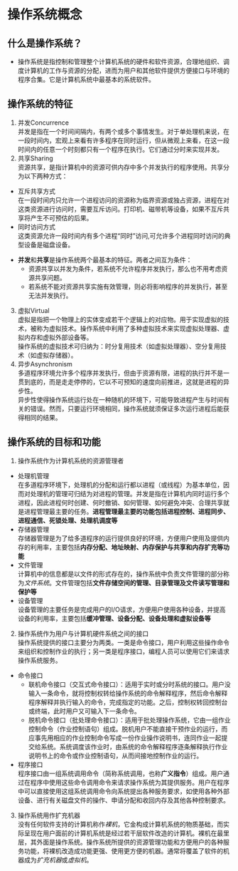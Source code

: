 # 操作系统概念
## 什么是操作系统？
- 操作系统是指控制和管理整个计算机系统的硬件和软件资源，合理地组织、调度计算机的工作与资源的分配，进而为用户和其他软件提供方便接口与环境的程序合集。它是计算机系统中最基本的系统软件。  
## 操作系统的特征
1. 并发Concurrence  
并发是指在一个时间间隔内，有两个或多个事情发生。对于单处理机来说，在一段时间内，宏观上来看有许多程序在同时运行，但从微观上来看，在这一段时间内的任意一个时刻都只有一个程序在执行。它们通过分时来实现并发。
2. 共享Sharing  
资源共享，是指计算机中的资源可供内存中多个并发执行的程序使用。共享分为以下两种方式：  
  + 互斥共享方式  
  在一段时间内只允许一个进程访问的资源称为临界资源或独占资源，进程在对这类资源进行访问时，需要互斥访问。打印机、磁带机等设备，如果不互斥共享将产生不可预估的后果。
  + 同时访问方式  
  这类资源允许一段时间内有多个进程“同时”访问,可允许多个进程同时访问的典型设备是磁盘设备。  
- **并发**和**共享**是操作系统两个最基本的特征。两者之间互为条件：  
  + 资源共享以并发为条件，若系统不允许程序并发执行，那么也不用考虑资源共享问题。  
  + 若系统不能对资源共享实施有效管理，则必将影响程序的并发执行，甚至无法并发执行。  
3. 虚拟Virtual  
虚拟是指把一个物理上的实体变成若干个逻辑上的对应物。用于实现虚拟的技术，被称为虚拟技术。操作系统中利用了多种虚拟技术来实现虚拟处理器、虚拟内存和虚拟外部设备等。  
操作系统的虚拟技术可归纳为：时分复用技术（如虚拟处理器）、空分复用技术（如虚拟存储器）。  
4. 异步Asynchronism  
多道程序环境允许多个程序并发执行，但由于资源有限，进程的执行并不是一贯到底的，而是走走停停的，它以不可预知的速度向前推进，这就是进程的异步性。  
异步性使得操作系统运行处在一种随机的环境下，可能导致进程产生与时间有关的错误。然而，只要运行环境相同，操作系统就须保证多次运行进程后能获得相同的结果。  
## 操作系统的目标和功能
1. 操作系统作为计算机系统的资源管理者
+ 处理机管理  
在多道程序环境下，处理机的分配和运行都以进程（或线程）为基本单位，因而对处理机的管理可归结为对进程的管理。并发是指在计算机内同时运行多个进程，因此进程何时创建、何时撤销、如何管理、如何避免冲突、合理共享就是进程管理最主要的任务。**进程管理最主要的功能包括进程控制、进程同步、进程通信、死锁处理、处理机调度等**  
+ 存储器管理  
存储器管理是为了给多道程序的运行提供良好的环境，方便用户使用及提供内存的利用率，主要包括**内存分配、地址映射、内存保护与共享和内存扩充等功能**  
+ 文件管理  
计算机中的信息都是以文件的形式存在的，操作系统中负责文件管理的部分称为*文件系统*。文件管理包括**文件存储空间的管理、目录管理及文件读写管理和保护等**  
+ 设备管理  
设备管理的主要任务是完成用户的I/O请求，方便用户使用各种设备，并提高设备的利用率，主要包括**缓冲管理、设备分配、设备处理和虚拟设备等**  
2. 操作系统作为用户与计算机硬件系统之间的接口  
操作系统提供的接口主要分为两类。一类是命令接口，用户利用这些操作命令来组织和控制作业的执行；另一类是程序接口，编程人员可以使用它们来请求操作系统服务。  
+ 命令接口  
  - 联机命令接口（交互式命令接口）：适用于实时或分时系统的接口。用户没输入一条命令，就将控制权转给操作系统的命令解释程序，然后命令解释程序解释并执行输入的命令，完成指定的功能。之后，控制权转回控制台或终端，此时用户又可输入下一条命令。
  - 脱机命令接口（批处理命令接口）：适用于批处理操作系统，它由一组作业控制命令（作业控制语句）组成。脱机用户不能直接干预作业的运行，而应事先用相应的作业控制命令写成一份作业操作说明书，连同作业一起提交给系统。系统调度该作业时，由系统的命令解释程序逐条解释执行作业说明书上的命令或作业控制语句，从而间接地控制作业的运行。  
+ 程序接口  
程序接口由一组系统调用命令（简称系统调用，也称**广义指令**）组成。用户通过在程序中使用这些命令调用命令来请求操作系统为其提供服务。用户在程序中可以直接使用这组系统调用命令向系统提出各种服务要求，如使用各种外部设备、进行有关磁盘文件的操作、申请分配和收回内存及其他各种控制要求。  
3. 操作系统用作扩充机器  
没有任何软件支持的计算机称作*裸机*，它金构成计算机系统的物质基础，而实际呈现在用户面前的计算机系统是经过若干层软件改造的计算机。裸机在最里层，其外面是操作系统。操作系统所提供的资源管理功能和方便用户的各种服务功能，将裸机改造成功能更强、使用更方便的机器。通常将覆盖了软件的机器成为*扩充机器*或*虚拟机*。
